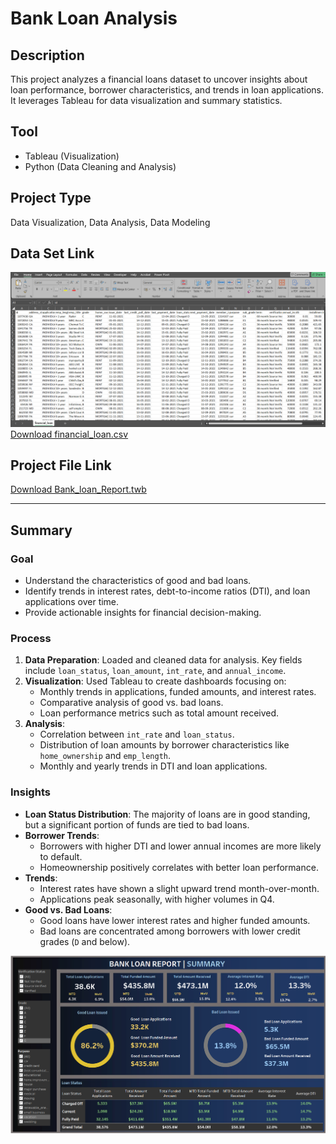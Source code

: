 # Bank Loan Analysis

## Description
This project analyzes a financial loans dataset to uncover insights about loan performance, borrower characteristics, and trends in loan applications. It leverages Tableau for data visualization and summary statistics.

## Tool
- Tableau (Visualization)
- Python (Data Cleaning and Analysis)

## Project Type
Data Visualization, Data Analysis, Data Modeling

## Data Set Link
![financial_loan_Data_Set](./financial_loan_Data_Set.png)
[Download financial_loan.csv](./financial_loan.csv)

## Project File Link
[Download Bank_loan_Report.twb](./Bank_loan_Report.twb)

---

## Summary

### Goal
- Understand the characteristics of good and bad loans.
- Identify trends in interest rates, debt-to-income ratios (DTI), and loan applications over time.
- Provide actionable insights for financial decision-making.

### Process
1. **Data Preparation**: Loaded and cleaned data for analysis. Key fields include `loan_status`, `loan_amount`, `int_rate`, and `annual_income`.
2. **Visualization**: Used Tableau to create dashboards focusing on:
   - Monthly trends in applications, funded amounts, and interest rates.
   - Comparative analysis of good vs. bad loans.
   - Loan performance metrics such as total amount received.
3. **Analysis**:
   - Correlation between `int_rate` and `loan_status`.
   - Distribution of loan amounts by borrower characteristics like `home_ownership` and `emp_length`.
   - Monthly and yearly trends in DTI and loan applications.

### Insights
- **Loan Status Distribution**: The majority of loans are in good standing, but a significant portion of funds are tied to bad loans.
- **Borrower Trends**:
  - Borrowers with higher DTI and lower annual incomes are more likely to default.
  - Homeownership positively correlates with better loan performance.
- **Trends**:
  - Interest rates have shown a slight upward trend month-over-month.
  - Applications peak seasonally, with higher volumes in Q4.
- **Good vs. Bad Loans**:
  - Good loans have lower interest rates and higher funded amounts.
  - Bad loans are concentrated among borrowers with lower credit grades (`D` and below).

![Bank_Loan_Summary](./Bank_Loan_Summary.png)

